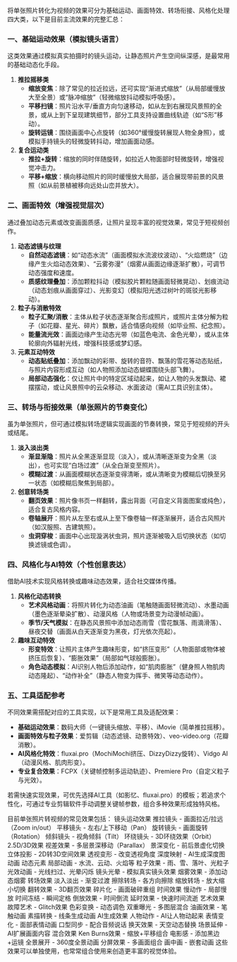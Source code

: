 将单张照片转化为视频的效果可分为基础运动、画面特效、转场衔接、风格化处理四大类，以下是目前主流效果的完整汇总：

### 一、基础运动效果（模拟镜头语言）
这类效果通过模拟真实拍摄时的镜头运动，让静态照片产生空间纵深感，是最常用的基础动态化手段。
1. **推拉摇移类**
    - **缩放变焦**：除了常见的拉近拉远，还可实现“渐进式缩放”（从局部缓慢放大至全景）或“脉冲缩放”（轻微缩放抖动模拟呼吸感）。
    - **平移扫镜**：照片沿水平/垂直方向匀速移动，如从左到右展现风景照的全景，或从上到下呈现建筑细节，部分工具支持设置曲线轨迹（如“S形”移动）。
    - **旋转运镜**：围绕画面中心点旋转（如360°缓慢旋转展现人物全身照），或模拟手持镜头的轻微旋转抖动，增加画面动感。
2. **复合运动类**
    - **推拉+旋转**：缩放的同时伴随旋转，如拉近人物面部时轻微旋转，增强视觉冲击力。
    - **平移+缩放**：横向移动照片的同时缓慢放大局部，适合展现带前景的风景照（如从前景植被移向远处山峦并放大）。

### 二、画面特效（增强视觉层次）
通过叠加动态元素或改变画面质感，让照片呈现丰富的视觉效果，常见于短视频创作。
1. **动态滤镜与纹理**
    - **自然动态滤镜**：如“动态水流”（画面模拟水流波纹波动）、“火焰燃烧”（边缘产生火焰动态效果）、“云雾弥漫”（烟雾从画面边缘逐渐扩散），可调节动态强度和速度。
    - **质感纹理叠加**：添加颗粒抖动（模拟胶片颗粒随画面轻微晃动）、划痕流动（动态划痕从画面穿过）、光影变幻（模拟阳光透过树叶的斑驳光影移动）。
2. **粒子与消散特效**
    - **粒子汇聚/消散**：主体从粒子状态逐渐聚合形成照片，或照片主体分解为粒子（如花瓣、星光、碎片）飘散，适合情感向视频（如毕业照、纪念照）。
    - **能量流光效**：画面边缘产生动态光带（如蓝色电流、金色光晕），或从主体轮廓向外辐射光线，增强科技感或梦幻感。
3. **元素互动特效**
    - **动态贴纸叠加**：添加飘动的彩带、旋转的音符、飘落的雪花等动态贴纸，与照片内容形成互动（如人物照添加动态蝴蝶围绕头部飞舞）。
    - **局部动态强化**：仅让照片中的特定区域动起来，如让人物的头发飘动、裙摆摆动，或让风景照中的云朵移动、水面波动（需AI工具识别主体）。

### 三、转场与衔接效果（单张照片的节奏变化）
虽为单张照片，但可通过模拟转场逻辑实现画面的节奏转换，常见于短视频的开头或结尾。
1. **淡入淡出类**
    - **渐显渐隐**：照片从全黑逐渐显现（淡入），或从清晰逐渐变为全黑（淡出），也可实现“白场过渡”（从全白渐变至照片）。
    - **模糊过渡**：从画面模糊状态逐渐变得清晰，或从清晰变为模糊后切换至另一状态（如模糊后聚焦到局部）。
2. **创意转场类**
    - **翻页效果**：照片像书页一样翻转，露出背面（可自定义背面图案或纯色），适合复古风格内容。
    - **卷轴展开**：照片从左至右或从上至下像卷轴一样逐渐展开，适合古风照片（如汉服照、古建筑照）。
    - **虫洞穿梭**：画面中心出现漩涡状虫洞，照片逐渐被吸入后切换状态（如切换滤镜或色调）。

### 四、风格化与AI特效（个性创意表达）
借助AI技术实现风格转换或趣味动态效果，适合社交媒体传播。
1. **风格化动态转换**
    - **艺术风格动画**：将照片转化为动态油画（笔触随画面轻微流动）、水墨动画（墨色逐渐晕染扩散）、动漫风格（人物或场景变为动漫帧动画）。
    - **季节/天气模拟**：在静态风景照中添加动态雨雪（雪花飘落、雨滴滑落）、昼夜交替（画面从白天逐渐变为黑夜，灯光依次亮起）。
2. **趣味互动特效**
    - **形变特效**：让照片主体产生趣味形变，如“挤压变形”（人物面部或物体被挤压后恢复）、“膨胀效果”（局部如气球般膨胀）。
    - **角色动态模拟**：AI识别人物后添加动作，如“肌肉膨胀”（健身照人物肌肉动态隆起）、“动作补全”（静态人物变为挥手、微笑等动态动作）。

### 五、工具适配参考
不同效果需搭配对应的工具实现，以下是常用工具及适配效果：
- **基础运动效果**：数码大师（一键镜头缩放、平移）、iMovie（简单推拉摇移）。
- **画面特效与粒子效果**：爱剪辑（动态滤镜、动景特效）、veo-video.org（花瓣消散）。
- **AI风格化特效**：fluxai.pro（MochiMochi挤压、DizzyDizzy旋转）、Vidgo AI（动漫风格、肌肉形变）。
- **专业复合效果**：FCPX（关键帧控制多运动轨迹）、Premiere Pro（自定义粒子与光效）。

若需快速实现效果，可优先选择AI工具（如影忆、fluxai.pro）的模板；若追求个性化，可通过专业剪辑软件手动调整关键帧参数，组合多种效果形成独特风格。




目前单张照片转视频的常见效果包括：
镜头运动效果
推拉镜头 - 画面拉近/拉远（Zoom in/out） 平移镜头 - 左右/上下移动（Pan） 旋转镜头 - 画面旋转（Rotation） 倾斜镜头 - 视角倾斜（Tilt） 环绕镜头 - 3D环绕效果（Orbit）
2.5D/3D效果
视差效果 - 多层景深移动（Parallax） 景深变化 - 前后景虚化切换 立体投影 - 2D转3D空间效果 透视变形 - 改变透视角度 深度映射 - AI生成深度图动画
动态元素
局部动画 - 水流、云动、火焰等 粒子效果 - 雨、雪、落叶、光粒子 光效动画 - 光线扫过、光晕闪烁 镜头光晕 - 模拟真实镜头效果 烟雾效果 - 添加动态烟雾
转场效果
淡入淡出 - 渐变过渡 擦除转场 - 各方向擦除 缩放转场 - 放大缩小切换 翻转效果 - 3D翻页效果 碎片化 - 画面破碎重组
时间效果
慢动作 - 局部慢放 时间冻结 - 瞬间定格 倒放效果 - 时间倒流 延时效果 - 快速时间流逝
艺术效果
故障艺术 - Glitch效果 色彩变换 - 动态调色 双重曝光 - 多图层混合 油画效果 - 笔触动画 素描转换 - 线条生成动画
AI生成效果
人物动作 - AI让人物动起来 表情变化 - 面部表情动画 口型同步 - 配合音频说话 换天效果 - 天空动态替换 场景延伸 - AI扩展画面内容
混合效果
Ken Burns效果 - 缩放+平移组合 电影感 - 添加黑边+运镜 全景展开 - 360度全景动画 分屏效果 - 多画面组合 画中画 - 嵌套动画
这些效果可以单独使用，也常常组合使用来创造更丰富的视觉体验。